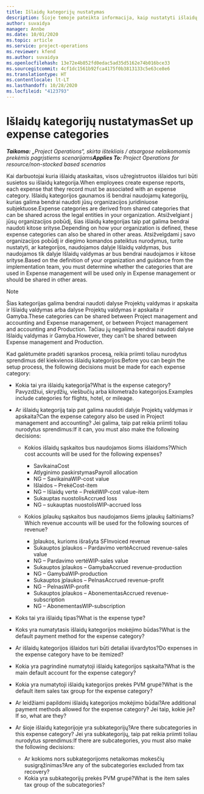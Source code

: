 ```yaml
---
title: Išlaidų kategorijų nustatymas
description: Šioje temoje pateikta informacija, kaip nustatyti išlaidų kategorijas ir bendrai naudojamas išlaidų ataskaitų kategorijas.
author: suvaidya
manager: Annbe
ms.date: 10/01/2020
ms.topic: article
ms.service: project-operations
ms.reviewer: kfend
ms.author: suvaidya
ms.openlocfilehash: 13e72e4b852fd0edac5ad35d5162e74b016bce33
ms.sourcegitcommit: 4cf1dc1561b92fca4175f0b3813133c5e63ce8e6
ms.translationtype: HT
ms.contentlocale: lt-LT
ms.lasthandoff: 10/28/2020
ms.locfileid: "4123793"
---
```

# <a name="set-up-expense-categories"></a><span data-ttu-id="7e52a-103">Išlaidų kategorijų nustatymas</span><span class="sxs-lookup"><span data-stu-id="7e52a-103">Set up expense categories</span></span>

<span data-ttu-id="7e52a-104">_**Taikoma:** „Project Operations“, skirta ištekliais / atsargose nelaikomomis prekėmis pagrįstiems scenarijams_</span><span class="sxs-lookup"><span data-stu-id="7e52a-104">_**Applies To:** Project Operations for resource/non-stocked based scenarios_</span></span>

<span data-ttu-id="7e52a-105">Kai darbuotojai kuria išlaidų ataskaitas, visos užregistruotos išlaidos turi būti susietos su išlaidų kategorija.</span><span class="sxs-lookup"><span data-stu-id="7e52a-105">When employees create expense reports, each expense that they record must be associated with an expense category.</span></span> <span data-ttu-id="7e52a-106">Išlaidų kategorijos gaunamos iš bendrai naudojamų kategorijų, kurias galima bendrai naudoti jūsų organizacijos juridiniuose subjektuose.</span><span class="sxs-lookup"><span data-stu-id="7e52a-106">Expense categories are derived from shared categories that can be shared across the legal entities in your organization.</span></span> <span data-ttu-id="7e52a-107">Atsižvelgiant į jūsų organizacijos pobūdį, šias išlaidų kategorijas taip pat galima bendrai naudoti kitose srityse.</span><span class="sxs-lookup"><span data-stu-id="7e52a-107">Depending on how your organization is defined, these expense categories can also be shared in other areas.</span></span> <span data-ttu-id="7e52a-108">Atsižvelgdami į savo organizacijos pobūdį ir diegimo komandos pateiktus nurodymus, turite nustatyti, ar kategorijos, naudojamos dalyje Išlaidų valdymas, bus naudojamos tik dalyje Išlaidų valdymas ar bus bendrai naudojamos ir kitose srityse.</span><span class="sxs-lookup"><span data-stu-id="7e52a-108">Based on the definition of your organization and guidance from the implementation team, you must determine whether the categories that are used in Expense management will be used only in Expense management or should be shared in other areas.</span></span>

> [!NOTE]
> <span data-ttu-id="7e52a-109">Šias kategorijas galima bendrai naudoti dalyse Projektų valdymas ir apskaita ir Išlaidų valdymas arba dalyse Projektų valdymas ir apskaita ir Gamyba.</span><span class="sxs-lookup"><span data-stu-id="7e52a-109">These categories can be shared between Project management and accounting and Expense management, or between Project management and accounting and Production.</span></span> <span data-ttu-id="7e52a-110">Tačiau jų negalima bendrai naudoti dalyse Išlaidų valdymas ir Gamyba.</span><span class="sxs-lookup"><span data-stu-id="7e52a-110">However, they can't be shared between Expense management and Production.</span></span>

<span data-ttu-id="7e52a-111">Kad galėtumėte pradėti sąrankos procesą, reikia priimti toliau nurodytus sprendimus dėl kiekvienos išlaidų kategorijos:</span><span class="sxs-lookup"><span data-stu-id="7e52a-111">Before you can begin the setup process, the following decisions must be made for each expense category:</span></span>

- <span data-ttu-id="7e52a-112">Kokia tai yra išlaidų kategorija?</span><span class="sxs-lookup"><span data-stu-id="7e52a-112">What is the expense category?</span></span> <span data-ttu-id="7e52a-113">Pavyzdžiui, skrydžių, viešbučių arba kilometražo kategorijos.</span><span class="sxs-lookup"><span data-stu-id="7e52a-113">Examples include categories for flights, hotel, or mileage.</span></span>
- <span data-ttu-id="7e52a-114">Ar išlaidų kategoriją taip pat galima naudoti dalyje Projektų valdymas ir apskaita?</span><span class="sxs-lookup"><span data-stu-id="7e52a-114">Can the expense category also be used in Project management and accounting?</span></span> <span data-ttu-id="7e52a-115">Jei galima, taip pat reikia priimti toliau nurodytus sprendimus:</span><span class="sxs-lookup"><span data-stu-id="7e52a-115">If it can, you must also make the following decisions:</span></span>

    - <span data-ttu-id="7e52a-116">Kokios išlaidų sąskaitos bus naudojamos šioms išlaidoms?</span><span class="sxs-lookup"><span data-stu-id="7e52a-116">Which cost accounts will be used for the following expenses?</span></span>

        - <span data-ttu-id="7e52a-117">Savikaina</span><span class="sxs-lookup"><span data-stu-id="7e52a-117">Cost</span></span>
        - <span data-ttu-id="7e52a-118">Atlyginimo paskirstymas</span><span class="sxs-lookup"><span data-stu-id="7e52a-118">Payroll allocation</span></span>
        - <span data-ttu-id="7e52a-119">NG – Savikaina</span><span class="sxs-lookup"><span data-stu-id="7e52a-119">WIP-cost value</span></span>
        - <span data-ttu-id="7e52a-120">Išlaidos – Prekė</span><span class="sxs-lookup"><span data-stu-id="7e52a-120">Cost-item</span></span>
        - <span data-ttu-id="7e52a-121">NG – Išlaidų vertė – Prekė</span><span class="sxs-lookup"><span data-stu-id="7e52a-121">WIP-cost value-item</span></span>
        - <span data-ttu-id="7e52a-122">Sukauptas nuostolis</span><span class="sxs-lookup"><span data-stu-id="7e52a-122">Accrued loss</span></span>
        - <span data-ttu-id="7e52a-123">NG – sukauptas nuostolis</span><span class="sxs-lookup"><span data-stu-id="7e52a-123">WIP-accrued loss</span></span>

    - <span data-ttu-id="7e52a-124">Kokios įplaukų sąskaitos bus naudojamos šiems įplaukų šaltiniams?</span><span class="sxs-lookup"><span data-stu-id="7e52a-124">Which revenue accounts will be used for the following sources of revenue?</span></span>

        - <span data-ttu-id="7e52a-125">Įplaukos, kurioms išrašyta SF</span><span class="sxs-lookup"><span data-stu-id="7e52a-125">Invoiced revenue</span></span>
        - <span data-ttu-id="7e52a-126">Sukauptos įplaukos – Pardavimo vertė</span><span class="sxs-lookup"><span data-stu-id="7e52a-126">Accrued revenue-sales value</span></span>
        - <span data-ttu-id="7e52a-127">NG – Pardavimo vertė</span><span class="sxs-lookup"><span data-stu-id="7e52a-127">WIP-sales value</span></span>
        - <span data-ttu-id="7e52a-128">Sukauptos įplaukos – Gamyba</span><span class="sxs-lookup"><span data-stu-id="7e52a-128">Accrued revenue-production</span></span>
        - <span data-ttu-id="7e52a-129">NG – Gamyba</span><span class="sxs-lookup"><span data-stu-id="7e52a-129">WIP-production</span></span>
        - <span data-ttu-id="7e52a-130">Sukauptos įplaukos – Pelnas</span><span class="sxs-lookup"><span data-stu-id="7e52a-130">Accrued revenue-profit</span></span>
        - <span data-ttu-id="7e52a-131">NG – Pelnas</span><span class="sxs-lookup"><span data-stu-id="7e52a-131">WIP-profit</span></span>
        - <span data-ttu-id="7e52a-132">Sukauptos įplaukos – Abonementas</span><span class="sxs-lookup"><span data-stu-id="7e52a-132">Accrued revenue-subscription</span></span>
        - <span data-ttu-id="7e52a-133">NG – Abonementas</span><span class="sxs-lookup"><span data-stu-id="7e52a-133">WIP-subscription</span></span>

- <span data-ttu-id="7e52a-134">Koks tai yra išlaidų tipas?</span><span class="sxs-lookup"><span data-stu-id="7e52a-134">What is the expense type?</span></span>
- <span data-ttu-id="7e52a-135">Koks yra numatytasis išlaidų kategorijos mokėjimo būdas?</span><span class="sxs-lookup"><span data-stu-id="7e52a-135">What is the default payment method for the expense category?</span></span>
- <span data-ttu-id="7e52a-136">Ar išlaidų kategorijos išlaidos turi būti detaliai išvardytos?</span><span class="sxs-lookup"><span data-stu-id="7e52a-136">Do expenses in the expense category have to be itemized?</span></span>
- <span data-ttu-id="7e52a-137">Kokia yra pagrindinė numatytoji išlaidų kategorijos sąskaita?</span><span class="sxs-lookup"><span data-stu-id="7e52a-137">What is the main default account for the expense category?</span></span>
- <span data-ttu-id="7e52a-138">Kokia yra numatytoji išlaidų kategorijos prekės PVM grupė?</span><span class="sxs-lookup"><span data-stu-id="7e52a-138">What is the default item sales tax group for the expense category?</span></span>
- <span data-ttu-id="7e52a-139">Ar leidžiami papildomi išlaidų kategorijos mokėjimo būdai?</span><span class="sxs-lookup"><span data-stu-id="7e52a-139">Are additional payment methods allowed for the expense category?</span></span> <span data-ttu-id="7e52a-140">Jei taip, kokie jie?</span><span class="sxs-lookup"><span data-stu-id="7e52a-140">If so, what are they?</span></span>
- <span data-ttu-id="7e52a-141">Ar šioje išlaidų kategorijoje yra subkategorijų?</span><span class="sxs-lookup"><span data-stu-id="7e52a-141">Are there subcategories in this expense category?</span></span> <span data-ttu-id="7e52a-142">Jei yra subkategorijų, taip pat reikia priimti toliau nurodytus sprendimus:</span><span class="sxs-lookup"><span data-stu-id="7e52a-142">If there are subcategories, you must also make the following decisions:</span></span>

    - <span data-ttu-id="7e52a-143">Ar kokioms nors subkategorijoms netaikomas mokesčių susigrąžinimas?</span><span class="sxs-lookup"><span data-stu-id="7e52a-143">Are any of the subcategories excluded from tax recovery?</span></span>
    - <span data-ttu-id="7e52a-144">Kokia yra subkategorijų prekės PVM grupė?</span><span class="sxs-lookup"><span data-stu-id="7e52a-144">What is the item sales tax group of the subcategories?</span></span>
